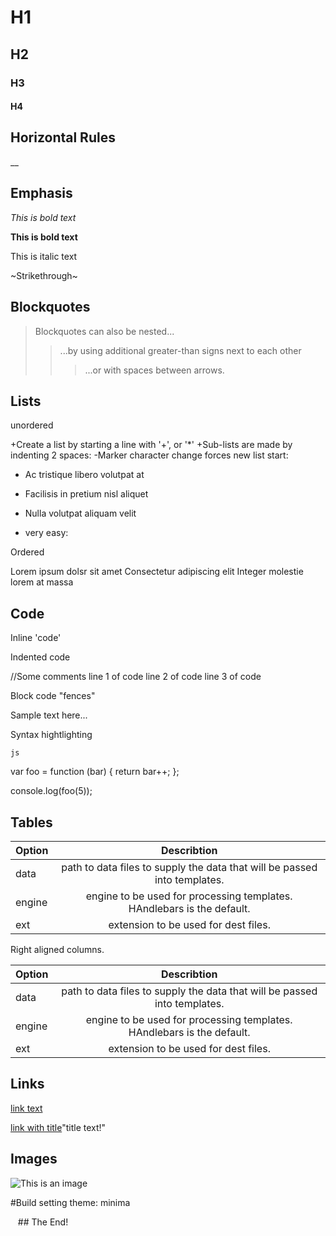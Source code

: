 # H1
## H2
### H3
#### H4

## Horizontal Rules

__


## Emphasis
*This is bold text*

__This is bold text__

This is italic text


~Strikethrough~

## Blockquotes

>Blockquotes can also be nested...
>> ...by using additional greater-than signs next to each other
> > > ...or with spaces between arrows.


## Lists

unordered

+Create a list by starting a line with '+', or '*'
+Sub-lists are made by indenting 2 spaces:
  -Marker character change forces new list start:
   * Ac tristique libero volutpat at
   + Facilisis in pretium nisl aliquet
   - Nulla volutpat aliquam velit
   + very easy:
   
   Ordered
   
   Lorem ipsum dolsr sit amet
   Consectetur adipiscing elit
   Integer molestie lorem at massa
   
   ## Code
   
   Inline 'code'
   
   Indented code
   
   //Some comments
   line 1 of code
   line 2 of code
   line 3 of code
   
   
   Block code "fences"
   
   
   Sample text here...
   
   
   Syntax hightlighting
   
    js
   var foo = function (bar) {
   return bar++;
   };
   
   console.log(foo(5));
   
   
   ## Tables
   

| Option       | Describtion       
| ------------- |:-------------:| 
| data      | path to data files to supply the data that will be passed into templates. | 
| engine      | engine to be used for processing templates. HAndlebars is the default.|   
| ext | extension to be used for dest files.| 

Right aligned columns.

| Option       | Describtion       
| ------------- |:-------------:| 
| data      | path to data files to supply the data that will be passed into templates. | 
| engine      | engine to be used for processing templates. HAndlebars is the default.|   
| ext | extension to be used for dest files.| 

## Links

   [link text](http://dev.nodeca.com)
   
   [link with title](https://www.rollingstone.com/wp-content/uploads/2022/04/seventeen-SVT_Darl-ing_Exclusive_ALL.jpg?w=1581&h=1054&crop=1)"title text!"
   
   
   ## Images
   
   ![This is an image](https://www.rollingstone.com/wp-content/uploads/2022/04/seventeen-SVT_Darl-ing_Exclusive_ALL.jpg?w=1581&h=1054&crop=1)
  
  #Build setting
  theme: minima
  
   ## The End!
